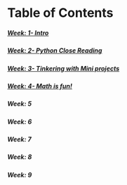 

# Table of Contents 

##### [Week: 1- Intro](entries/entry1.md) 
##### [Week: 2- Python Close Reading](entries/entry2.md)
##### [Week: 3- Tinkering with Mini projects](entries/entry3.md)
##### [Week: 4- Math is fun!](entries/entry4.md)
#####  Week: 5
#####  Week: 6
#####  Week: 7
#####  Week: 8
#####  Week: 9
